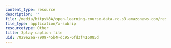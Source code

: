 ```yaml
---
content_type: resource
description: ''
file: /media/https%3A/open-learning-course-data-rc.s3.amazonaws.com/res-6-012-introduction-to-probability-spring-2018/7029e2ea790945b4dc956fd3f416085d_nYe4OZVCnIs.srt
file_type: application/x-subrip
resourcetype: Other
title: 3play caption file
uid: 7029e2ea-7909-45b4-dc95-6fd3f416085d
---
```

